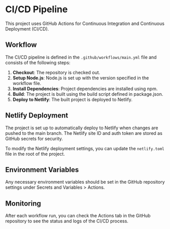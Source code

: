 # CI/CD Pipeline

This project uses GitHub Actions for Continuous Integration and Continuous Deployment (CI/CD).

## Workflow

The CI/CD pipeline is defined in the `.github/workflows/main.yml` file and consists of the following steps:

1. **Checkout**: The repository is checked out.
2. **Setup Node.js**: Node.js is set up with the version specified in the workflow file.
3. **Install Dependencies**: Project dependencies are installed using npm.
4. **Build**: The project is built using the build script defined in package.json.
5. **Deploy to Netlify**: The built project is deployed to Netlify.

## Netlify Deployment

The project is set up to automatically deploy to Netlify when changes are pushed to the main branch. The Netlify site ID and auth token are stored as GitHub secrets for security.

To modify the Netlify deployment settings, you can update the `netlify.toml` file in the root of the project.

## Environment Variables

Any necessary environment variables should be set in the GitHub repository settings under Secrets and Variables > Actions.

## Monitoring

After each workflow run, you can check the Actions tab in the GitHub repository to see the status and logs of the CI/CD process.